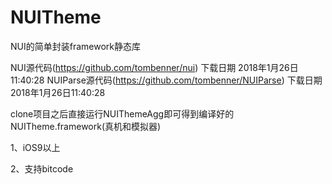 # NUITheme
NUI的简单封装framework静态库

NUI源代码(https://github.com/tombenner/nui) 下载日期 2018年1月26日11:40:28
NUIParse源代码(https://github.com/tombenner/NUIParse) 下载日期 2018年1月26日11:40:28

clone项目之后直接运行NUIThemeAgg即可得到编译好的NUITheme.framework(真机和模拟器)

1、iOS9以上

2、支持bitcode
